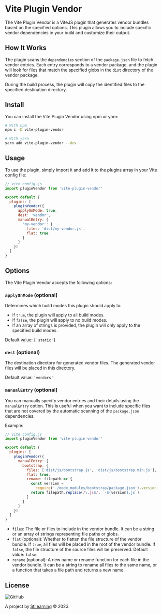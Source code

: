 # Vite Plugin Vendor

The Vite Plugin Vendor is a ViteJS plugin that generates vendor bundles based on the specified options. This plugin allows you to include specific vendor dependencies in your build and customize their output.

## How It Works

The plugin scans the `dependencies` section of the `package.json` file to fetch vendor entries. Each entry corresponds to a vendor package, and the plugin will look for files that match the specified globs in the `dist` directory of the vendor package.

During the build process, the plugin will copy the identified files to the specified destination directory.

## Install

You can install the Vite Plugin Vendor using npm or yarn:

```bash
# With npm
npm i -D vite-plugin-vendor

# With yarn
yarn add vite-plugin-vendor --dev
```

## Usage

To use the plugin, simply import it and add it to the plugins array in your Vite config file:

```javascript
// vite.config.js
import pluginVendor from 'vite-plugin-vendor'

export default {
  plugins: [
    pluginVendor({
      applyOnMode: true,
      dest: 'vendor',
      manualEntry: {
        'my-vendor': {
          files: 'dist/my-vendor.js',
          flat: true
        }
      }
    })
  ]
}
```

## Options

The Vite Plugin Vendor accepts the following options:

### `applyOnMode` (optional)

Determines which build modes this plugin should apply to.

- If `true`, the plugin will apply to all build modes.
- If `false`, the plugin will apply to no build modes.
- If an array of strings is provided, the plugin will only apply to the specified build modes.

Default value: `['static']`

### `dest` (optional)

The destination directory for generated vendor files. The generated vendor files will be placed in this directory.

Default value: `'vendors'`

### `manualEntry` (optional)

You can manually specify vendor entries and their details using the `manualEntry` option. This is useful when you want to include specific files that are not covered by the automatic scanning of the `package.json` dependencies.

Example:

```javascript
// vite.config.js
import pluginVendor from 'vite-plugin-vendor'

export default {
  plugins: [
    pluginVendor({
      manualEntry: {
        bootstrap: {
          files: ['dist/js/bootstrap.js', 'dist/js/bootstrap.min.js'],
          flat: true,
          rename: filepath => {
            const version =
              require('./node_modules/bootstrap/package.json').version
            return filepath.replace(/\.js$/, `-${version}.js`)
          }
        }
      }
    })
  ]
}
```

- `files`: The file or files to include in the vendor bundle. It can be a string or an array of strings representing file paths or globs.
- `flat` (optional): Whether to flatten the file structure of the vendor bundle. If `true`, all files will be placed in the root of the vendor bundle. If `false`, the file structure of the source files will be preserved. Default value: `false`.
- `rename` (optional): A new name or rename function for each file in the vendor bundle. It can be a string to rename all files to the same name, or a function that takes a file path and returns a new name.

## License

![GitHub](https://img.shields.io/github/license/bent10/monorepo-starter)

A project by [Stilearning](https://stilearning.com) &copy; 2023.
